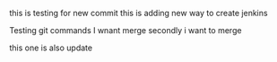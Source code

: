 
this is testing for new commit
this is adding new way to create jenkins

Testing git commands
 I wnant merge 
secondly i want to merge



this one is also update



